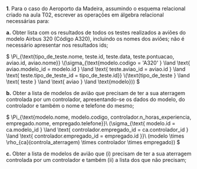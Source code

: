 **1**. Para o caso do Aeroporto da Madeira, assumindo o esquema relacional criado na aula T02, escrever as operações em álgebra relacional necessárias para:

**a.** Obter lista com os resultados de todos os testes realizados a aviões do modelo Airbus 320 (Código A320), incluindo os nomes dos aviões; não é necessário apresentar nos resultados ids;

$
\Pi_{\text{tipo\_de\_teste.nome, teste.id, teste.data, teste.pontuacao, aviao.id, aviao.nome}}
\\(\sigma_{\text{modelo.codigo = 'A320' } \land \text{ aviao.modelo\_id = modelo.id } \land \text{ teste.aviao\_id = aviao.id } \land \text{ teste.tipo\_de\_teste\_id = tipo\_de\_teste.id}}
\\(\text{tipo\_de\_teste } \land \text{ teste } \land \text{ aviao } \land \text{modelo}))
$

**b.** Obter a lista de modelos de avião que precisam de ter a sua aterragem controlada por um controlador, apresentando-se os dados do modelo, do controlador e também o nome e telefone do mesmo;

$
\Pi_{\text{modelo.nome, modelo.codigo, controlador.n\_horas\_experiencia, empregado.nome, empregado.telefone}}\\
(\sigma_{\text{ modelo.id = ca.modelo\_id } \land \text{ controlador.empregado\_id = ca.controlador\_id } \land \text{ controlador.empregado\_id = empregado.id }}\\
(modelo \times \rho_{ca}(controla\_aterragem) \times controlador \times empregado))
$

**c.** Obter a lista de modelos de avião que (i) precisam de ter a sua aterragem controlada por um controlador e também (ii) a lista dos que não precisam;
